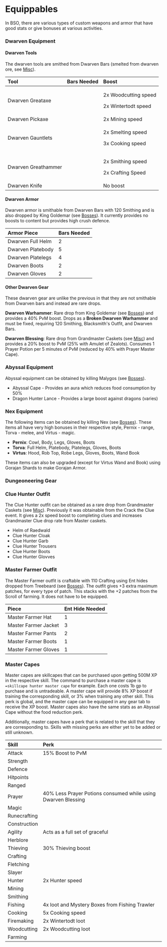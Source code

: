 # Equippables

In BSO, there are various types of custom weapons and armor that have good stats or give bonuses at various activities.

### Dwarven Equipment

#### Dwarven Tools

The dwarven tools are smithed from Dwarven Bars \(smelted from dwarven ore, see [Misc](misc.md)\). 

<table>
  <thead>
    <tr>
      <th style="text-align:left">Tool</th>
      <th style="text-align:left">Bars Needed</th>
      <th style="text-align:left">Boost</th>
    </tr>
  </thead>
  <tbody>
    <tr>
      <td style="text-align:left">Dwarven Greataxe</td>
      <td style="text-align:left"></td>
      <td style="text-align:left">
        <p>2x Woodcutting speed</p>
        <p>2x Wintertodt speed</p>
      </td>
    </tr>
    <tr>
      <td style="text-align:left">Dwarven Pickaxe</td>
      <td style="text-align:left"></td>
      <td style="text-align:left">2x Mining speed</td>
    </tr>
    <tr>
      <td style="text-align:left">Dwarven Gauntlets</td>
      <td style="text-align:left"></td>
      <td style="text-align:left">
        <p>2x Smelting speed</p>
        <p>3x Cooking speed</p>
      </td>
    </tr>
    <tr>
      <td style="text-align:left">Dwarven Greathammer</td>
      <td style="text-align:left"></td>
      <td style="text-align:left">
        <p>2x Smithing speed</p>
        <p>2x Crafting Speed</p>
      </td>
    </tr>
    <tr>
      <td style="text-align:left">Dwarven Knife</td>
      <td style="text-align:left"></td>
      <td style="text-align:left">No boost</td>
    </tr>
  </tbody>
</table>

#### Dwarven Armor

Dwarven armor is smithable from Dwarven Bars with 120 Smithing and is also dropped by King Goldemar \(see [Bosses](bosses/)\). It currently provides no boosts to content but provides high crush defence.

| Armor Piece | Bars Needed |
| :--- | :--- |
| Dwarven Full Helm | 2 |
| Dwarven Platebody | 5 |
| Dwarven Platelegs | 4 |
| Dwarven Boots | 2 |
| Dwarven Gloves | 2 |

#### Other Dwarven Gear

These dwarven gear are unlike the previous in that they are not smithable from Dwarven bars and instead are rare drops.

**Dwarven Warhammer**: Rare drop from King Goldemar \(see [Bosses](bosses/)\) and provides a 40% PvM boost. Drops as a **Broken Dwarven Warhammer** and must be fixed, requiring 120 Smithing, Blacksmith's Outfit, and Dwarven Bars.

**Dwarven Blessing**: Rare drop from Grandmaster Caskets \(see [Misc](misc.md)\) and provides a 20% boost to PvM \(25% with Amulet of Zealots\). Consumes 1 Prayer Potion per 5 minutes of PvM \(reduced by 40% with Prayer Master Cape\).

### Abyssal Equipment

Abyssal equipment can be obtained by killing Malygos \(see [Bosses](bosses/)\). 

* Abyssal Cape - Provides an aura which reduces food consumption by 50%
* Dragon Hunter Lance - Provides a large boost against dragons \(varies\)

### Nex Equipment

The following items can be obtained by killing Nex \(see [Bosses](bosses/)\). These items all have very high bonuses in their respective style, Pernix - range, Torva - melee, and Virtus - magic. 

* **Pernix**: Cowl, Body, Legs, Gloves, Boots
* **Torva**: Full Helm, Platebody, Platelegs, Gloves, Boots
* **Virtus**: Hood, Rob Top, Robe Legs, Gloves, Boots, Wand Book

These items can also be upgraded \(except for Virtus Wand and Book\) using Gorajan Shards to make Gorajan Armor.

### Dungeoneering Gear

### Clue Hunter Outfit

The Clue Hunter outfit can be obtained as a rare drop from Grandmaster Caskets \(see [Misc](misc.md)\). Previously it was obtainable from the Crack the Clue event. It gives a 2x speed boost to completing clues and increases Grandmaster Clue drop rate from Master caskets. 

* Helm of Raedwald
* Clue Hunter Cloak
* Clue Hunter Garb
* Clue Hunter Trousers
* Clue Hunter Boots
* Clue Hunter Glovves

### Master Farmer Outfit

The Master Farmer outfit is craftable with 110 Crafting using Ent hides dropped from Treebeard \(see [Bosses](bosses/)\). The outfit gives +3 extra maximum patches, for every type of patch. This stacks with the +2 patches from the Scroll of farming. It does not have to be equipped.

| Piece | Ent Hide Needed |
| :--- | :--- |
| Master Farmer Hat | 1 |
| Master Farmer Jacket | 3 |
| Master Farmer Pants | 2 |
| Master Farmer Boots | 1 |
| Master Farmer Gloves | 1 |

### Master Capes

Master capes are skillcapes that can be purchased upon getting 500M XP in the respective skill. The command to purchase a master cape is `=skillcape hunter master cape` for example. Each one costs 1b gp to purchase and is untradeable. A master cape will provide 8% XP boost if training the corresponding skill, or 3% when training any other skill. This perk is global, and the master cape can be equipped in any gear tab to receive the XP boost. Master capes also have the same stats as an Abyssal Cape without the food reduction perk. 

Additionally, master capes have a perk that is related to the skill that they are corresponding to. Skills with missing perks are either yet to be added or still unknown.

| Skill | Perk |
| :--- | :--- |
| Attack | 15% Boost to PvM |
| Strength |  |
| Defence |  |
| Hitpoints |  |
| Ranged |  |
| Prayer | 40% Less Prayer Potions consumed while using Dwarven Blessing |
| Magic |  |
| Runecrafting |  |
| Construction |  |
| Agility | Acts as a full set of graceful |
| Herblore |  |
| Thieving | 30% Thieving boost |
| Crafting |  |
| Fletching |  |
| Slayer |  |
| Hunter | 2x Hunter speed |
| Mining |  |
| Smithing |  |
| Fishing | 4x loot and Mystery Boxes from Fishing Trawler |
| Cooking | 5x Cooking speed |
| Firemaking | 2x Wintertodt loot |
| Woodcutting | 2x Woodcutting loot |
| Farming |  |


